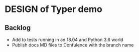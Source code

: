 # DESIGN of Typer demo

## Backlog

* Add to tests running in an 18.04 and Python 3.6 world
* Publish docs MD files to Confulence with the branch name

